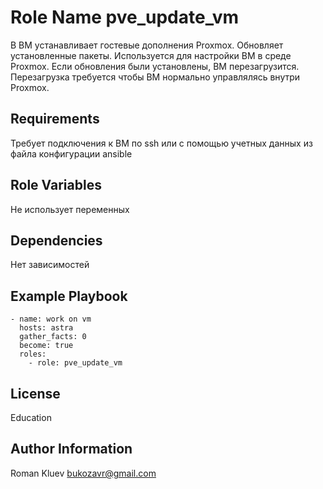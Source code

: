 Role Name pve_update_vm
=========

В ВМ устанавливает гостевые дополнения Proxmox. Обновляет установленные пакеты. Используется для настройки ВМ в среде Proxmox.
Если обновления были установлены, ВМ перезагрузится. Перезагрузка требуется чтобы ВМ нормально управлялясь внутри Proxmox.

Requirements
------------

Требует подключения к ВМ по ssh или с помощью учетных данных из файла конфигурации ansible

Role Variables
--------------

Не использует переменных

Dependencies
------------

Нет зависимостей

Example Playbook
----------------

```
- name: work on vm
  hosts: astra
  gather_facts: 0
  become: true
  roles:
    - role: pve_update_vm
```

License
-------

Education

Author Information
------------------
Roman Kluev
bukozavr@gmail.com
